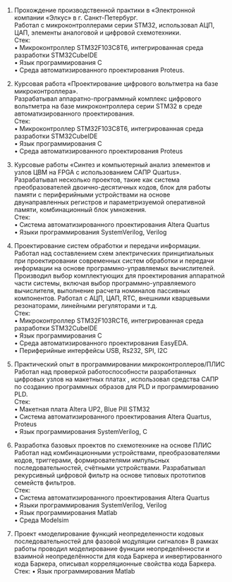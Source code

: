1. Прохождение производственной практики в «Электронной компании «Элкус» в г. Санкт-Петербург.  
Работал с микроконтроллерами серии STM32, использовал АЦП, ЦАП, элементы аналоговой и цифровой схемотехники.  
Стек:  
•	Микроконтроллер STM32F103C8T6, интегрированная среда разработки STM32CubeIDE  
•	Язык программирования С  
•	Cреда автоматизированного проектирования Proteus.

2. Курсовая работа «Проектирование цифрового вольтметра на базе микроконтроллера».  
Разрабатывал аппаратно-программный комплекс цифрового вольтметра на базе микроконтроллера серии STM32 в среде автоматизированного проектирования.  
Cтек:  
•	Микроконтроллер STM32F103C8T6, интегрированная среда разработки STM32CubeIDE  
•	Язык программирования С  
•	Cреда автоматизированного проектирования Proteus

3. Курсовые работы «Синтез и компьютерный анализ элементов и узлов ЦВМ на FPGA с использованием САПР Quartus».  
Разрабатывал несколько проектов, такие как система преобразователей двоично-десятичных кодов, блок для работы памяти с периферийными устройствами на основе двунаправленных регистров и параметризуемой оперативной памяти, комбинационный блок умножения.  
Стек:  
•	Система автоматизированного проектирования Altera Quartus  
•	Языки программирования SystemVerilog, Verilog

4. Проектирование систем обработки и передачи информации.  
Работал над составлением схем электрических принципиальных при проектировании современных систем обработки и передачи информации на основе программно-управляемых вычислителей.  Производил выбор комплектующих для проектирования аппаратной части системы, включая выбор программно-управляемого вычислителя, выполнение расчета номиналов пассивных компонентов. Работал с АЦП, ЦАП, RTC, внешними кварцевыми резонаторами, линейными регуляторами и т.д.  
Стек:  
•	Микроконтроллер STM32F103RCT6, интегрированная среда разработки STM32CubeIDE  
•	Язык программирования C  
•	Cреда автоматизированного проектирования EasyEDA.  
•	Периферийные интерфейсы USB, Rs232, SPI, I2C

5. Практический опыт в программировании микроконтроллеров/ПЛИС  
Работал над проверкой работоспособности разработанных цифровых узлов на макетных платах , использовал средства САПР по созданию программных образов для PLD и программированию PLD.  
Стек:  
•	Макетная плата Altera UP2, Blue Pill STM32  
•	Система автоматизированного проектирования Altera Quartus, Proteus  
•	Язык программирования SystemVerilog, C

6. Разработка базовых проектов по схемотехнике на основе ПЛИС  
Работал над комбинационными устройствами, преобразователями кодов, триггерами, формирователями импульсных последовательностей, счётными устройствами. Разрабатывал рекурсивный цифровой фильтр на основе типовых прототипов семейств фильтров.  
Стек:  
•	Система автоматизированного проектирования Altera Quartus  
•	Языки программирования SystemVerilog, Verilog  
•	Язык программирования Matlab  
•	Среда Modelsim

7. Проект «моделирование функций неопределенности кодовых последовательностей для фазовой модуляции сигналов»
В рамках работы проводил моделирование функции неопределённости и взаимной неопределённости для кода Баркера и инвертированного кода Баркера, описывал корреляционные свойства кода Баркера.
Стек:
•	Язык программирования Matlab
